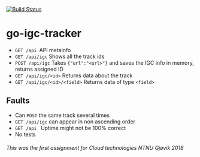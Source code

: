 [![Build Status](https://travis-ci.com/Bjornaahr/igc-tracker-extended.svg?branch=master)](https://travis-ci.com/Bjornaahr/igc-tracker-extended)

# go-igc-tracker

- ```GET /api ```API metainfo
- ```GET /api/igc``` Shows all the track ids
- ```POST /api/igc``` Takes ```{"url":"<url>"}``` and saves the IGC info in memory, returns assigned ID 
- ```GET /api/igc/<id>``` Returns data about the track
- ```GET /api/igc/<id>/<field>``` Returns data of type ```<field>```


## Faults
- Can ```POST``` the same track several times
- ```GET /api/igc``` can appear in non ascending order
- ```GET /api ``` Uptime might not be 100% correct
- No tests

###### This was the first assignment for Cloud technologies NTNU Gjøvik 2018
